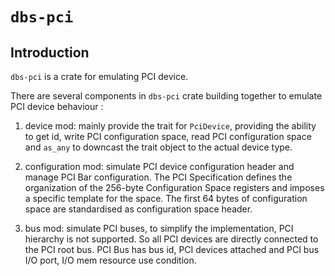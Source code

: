 # `dbs-pci`

## Introduction

`dbs-pci` is a crate for emulating PCI device.

There are several components in `dbs-pci` crate building together to emulate PCI device behaviour :

1. device mod: mainly provide the trait for `PciDevice`, providing the ability to get id, write PCI configuration space, read PCI configuration space and `as_any` to downcast the trait object to the actual device type.

2. configuration mod: simulate PCI device configuration header and manage PCI Bar configuration. The PCI Specification defines the organization of the 256-byte Configuration Space registers and imposes a specific template for the space. The first 64 bytes of configuration space are standardised as configuration space header.

3. bus mod: simulate PCI buses, to simplify the implementation, PCI hierarchy is not supported. So all PCI devices are directly connected to the PCI root bus. PCI Bus has bus id, PCI devices attached and PCI bus I/O port, I/O mem resource use condition.